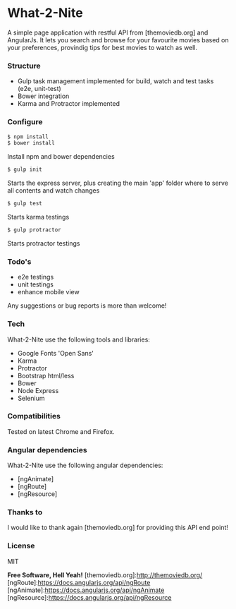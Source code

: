 # What-2-Nite

A simple page application with restful API from [themoviedb.org] and AngularJs.
It lets you search and browse for your favourite movies based on your preferences, provindig tips for best movies to watch as well.


### Structure
  - Gulp task management implemented for build, watch and test tasks (e2e, unit-test)
  - Bower integration
  - Karma and Protractor implemented

### Configure
```sh
$ npm install
$ bower install
```
Install npm and bower dependencies
```sh
$ gulp init
```
Starts the express server, plus creating the main 'app' folder where to serve all contents and watch changes
```sh
$ gulp test
```
Starts karma testings
```sh
$ gulp protractor
```
Starts protractor testings

### Todo's
 - e2e testings
 - unit testings
 - enhance mobile view

Any suggestions or bug reports is more than welcome!

### Tech

What-2-Nite use the following tools and libraries:

* Google Fonts 'Open Sans'
* Karma
* Protractor
* Bootstrap html/less
* Bower
* Node Express
* Selenium

### Compatibilities

Tested on latest Chrome and Firefox.

### Angular dependencies

What-2-Nite use the following angular dependencies:

* [ngAnimate]
* [ngRoute]
* [ngResource]

### Thanks to

I would like to thank again [themoviedb.org] for providing this API end point!

### License

MIT


**Free Software, Hell Yeah!**
[themoviedb.org]:http://themoviedb.org/
[ngRoute]:https://docs.angularjs.org/api/ngRoute
[ngAnimate]:https://docs.angularjs.org/api/ngAnimate
[ngResource]:https://docs.angularjs.org/api/ngResource
